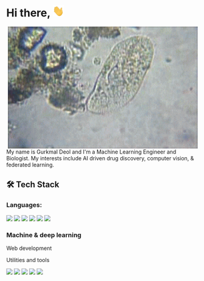 # Hi there, <img alt="GIF" src="https://raw.githubusercontent.com/gdeol4/gdeol4/main/wave.gif?raw=true" width="30" height="30" />

<img align="right" alt="GIF" src="https://raw.githubusercontent.com/gdeol4/gdeol4/main/amoeba.gif?raw=true" width="500" height="320" />
My name is Gurkmal Deol and I'm a Machine Learning Engineer and Biologist. My interests include AI driven drug discovery, computer vision, & federated learning.


## 🛠 Tech Stack

### Languages:
<p>
<img src="https://img.shields.io/badge/python%20-%23323330.svg?&style=for-the-badge&logo=python&logoColor=%23F7DF1E%22/%3E"/>
<img src="https://img.shields.io/badge/r%20-%23323330.svg?&style=for-the-badge&logo=r&logoColor=white"/>
<img src="https://img.shields.io/badge/sql%20-%23323330.svg?&style=for-the-badge&logo=sql&logoColor=white"/>
<img src="https://img.shields.io/badge/javascript%20-%23323330.svg?&style=for-the-badge&logo=javascript&logoColor=white"/>
<img src="https://img.shields.io/badge/css%20-%23323330.svg?&style=for-the-badge&logo=css&logoColor=white"/>
<img src="https://img.shields.io/badge/html%20-%23323330.svg?&style=for-the-badge&logo=html&logoColor=white"/>
</p>

### Machine & deep learning

Web development


Utilities and tools


<p>
  
  <img src="https://img.shields.io/badge/react%20-%2320232a.svg?&style=for-the-badge&logo=react&logoColor=%2361DAFB"/>
  <img src="https://img.shields.io/badge/react_native%20-%2320232a.svg?&style=for-the-badge&logo=react&logoColor=%2361DAFB"/>
  <img src="https://img.shields.io/badge/node.js%20-%2343853D.svg?&style=for-the-badge&logo=node.js&logoColor=white"/>
  <img src="https://img.shields.io/badge/git%20-%23F05033.svg?&style=for-the-badge&logo=git&logoColor=white"/>
  <img src="https://img.shields.io/badge/github%20-%23121011.svg?&style=for-the-badge&logo=github&logoColor=white"/>
</p>



<!--
**gdeol4/gdeol4** is a ✨ _special_ ✨ repository because its `README.md` (this file) appears on your GitHub profile.

Here are some ideas to get you started:

- 🔭 I’m currently working on ...
- 🌱 I’m currently learning ...
- 👯 I’m looking to collaborate on ...
- 🤔 I’m looking for help with ...
- 💬 Ask me about ...
- 📫 How to reach me: ...
- 😄 Pronouns: ...
- ⚡ Fun fact: ...
-->
